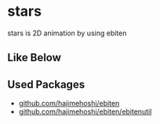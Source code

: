 # stars
stars is 2D animation by using ebiten 
## Like Below

## Used Packages
 - [github.com/hajimehoshi/ebiten](https://github.com/hajimehoshi/ebiten)
 - [github.com/hajimehoshi/ebiten/ebitenutil](https://github.com/hajimehoshi/ebiten/ebitenutil)
